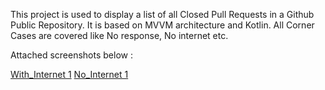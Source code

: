 This project is used to display a list of all Closed Pull Requests in a Github Public Repository. It is based on MVVM architecture and Kotlin.
All Corner Cases are covered like No response, No internet etc.

Attached screenshots below :

[With_Internet 1](https://user-images.githubusercontent.com/26185357/191084990-67ab8c8d-3a3f-4065-b0fb-94768dce3940.jpg)
[No_Internet 1](https://user-images.githubusercontent.com/26185357/191085574-009e19a8-103f-4b03-a37d-a3b7f9f02bc0.jpg)


